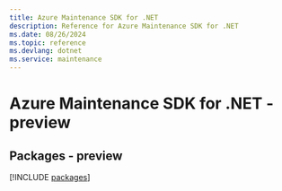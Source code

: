 ```yaml
---
title: Azure Maintenance SDK for .NET
description: Reference for Azure Maintenance SDK for .NET
ms.date: 08/26/2024
ms.topic: reference
ms.devlang: dotnet
ms.service: maintenance
---
```

# Azure Maintenance SDK for .NET - preview
## Packages - preview
[!INCLUDE [packages](maintenance-index.md)]